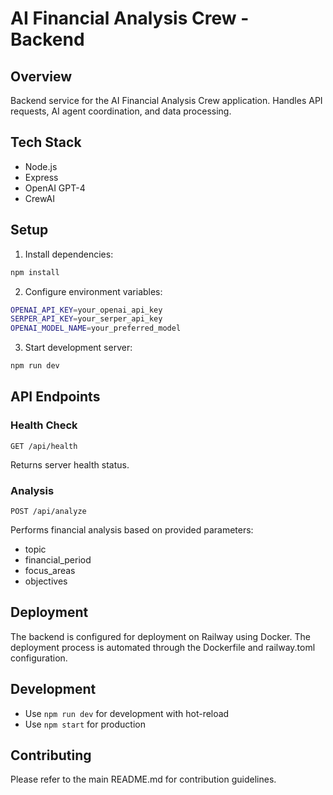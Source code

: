 # AI Financial Analysis Crew - Backend

## Overview
Backend service for the AI Financial Analysis Crew application. Handles API requests, AI agent coordination, and data processing.

## Tech Stack
- Node.js
- Express
- OpenAI GPT-4
- CrewAI

## Setup
1. Install dependencies:

```bash
npm install
```

2. Configure environment variables:
```bash
OPENAI_API_KEY=your_openai_api_key
SERPER_API_KEY=your_serper_api_key
OPENAI_MODEL_NAME=your_preferred_model
```

3. Start development server:
```bash
npm run dev
```

## API Endpoints

### Health Check
```
GET /api/health
```
Returns server health status.

### Analysis
```
POST /api/analyze
```
Performs financial analysis based on provided parameters:
- topic
- financial_period
- focus_areas
- objectives

## Deployment
The backend is configured for deployment on Railway using Docker. The deployment process is automated through the Dockerfile and railway.toml configuration.

## Development
- Use `npm run dev` for development with hot-reload
- Use `npm start` for production

## Contributing
Please refer to the main README.md for contribution guidelines.
